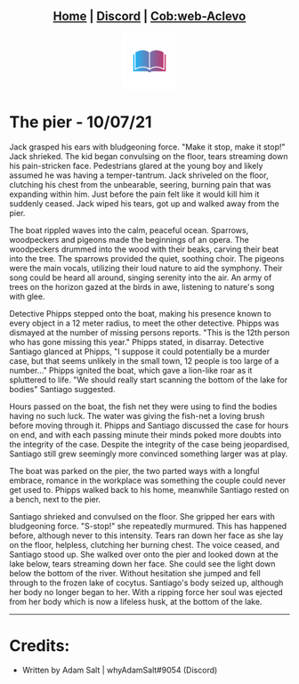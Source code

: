 <head>
    <link rel="shortcut icon" type="image/png" href="/favicon.png">
</head>

<center>
<h2>
<a href="https://litlibre.cobweb-aclevo.org">Home</a> |
<a href="https://discord.gg/z3GXvGtuek">Discord</a> |
<a href="https://cobweb-aclevo.org">Cob:web-Aclevo</a>
</h2>
</center>

<center><img src="/favicon.png" width="20%" height="20%"></center>

# The pier - 10/07/21
Jack grasped his ears with bludgeoning force. "Make it stop, make it stop!" Jack shrieked. The kid began convulsing on the floor, tears streaming down his pain-stricken face. Pedestrians glared at the young boy and likely assumed he was having a temper-tantrum. Jack shriveled on the floor, clutching his chest from the unbearable, seering, burning pain that was expanding within him. Just before the pain felt like it would kill him it suddenly ceased. Jack wiped his tears, got up and walked away from the pier.

The boat rippled waves into the calm, peaceful ocean. Sparrows, woodpeckers and pigeons made the beginnings of an opera. The woodpeckers drummed into the wood with their beaks, carving their beat into the tree. The sparrows provided the quiet, soothing choir. The pigeons were the main vocals, utilizing their loud nature to aid the symphony. Their song could be heard all around, singing serenity into the air. An army of trees on the horizon gazed at the birds in awe, listening to nature's song with glee. 

Detective Phipps stepped onto the boat, making his presence known to every object in a 12 meter radius, to meet the other detective. Phipps was dismayed at the number of missing persons reports.
 "This is the 12th person who has gone missing this year." Phipps stated, in disarray. Detective Santiago glanced at Phipps, "I suppose it could potentially be a murder case, but that seems unlikely in the small town, 12 people is too large of a number..." 
Phipps ignited the boat, which gave a lion-like roar as it spluttered to life. "We should really start scanning the bottom of the lake for bodies" Santiago suggested.

Hours passed on the boat, the fish net they were using to find the bodies having no such luck. The water was giving the fish-net a loving brush before moving through it. Phipps and Santiago discussed the case for hours on end, and with each passing minute their minds poked more doubts into the integrity of the case. Despite the integrity of the case being jeopardised, Santiago still grew seemingly more convinced something larger was at play.

The boat was parked on the pier, the two parted ways with a longful embrace, romance in the workplace was something the couple could never get used to. Phipps walked back to his home, meanwhile Santiago rested on a bench, next to the pier. 

Santiago shrieked and convulsed on the floor. She gripped her ears with bludgeoning force. "S-stop!" she repeatedly murmured. This has happened before, although never to this intensity. Tears ran down her face as she lay on the floor, helpless, clutching her burning chest.
The voice ceased, and Santiago stood up.
She walked over onto the pier and looked down at the lake below, tears streaming down her face. She could see the light down below the bottom of the river. Without hesitation she jumped and fell through to the frozen lake of cocytus. Santiago's body seized up, although her body no longer began to her. With a ripping force her soul was ejected from her body which is now a lifeless husk, at the bottom of the lake.

<hr />

# Credits:
- Written by Adam Salt | whyAdamSalt#9054 (Discord)

